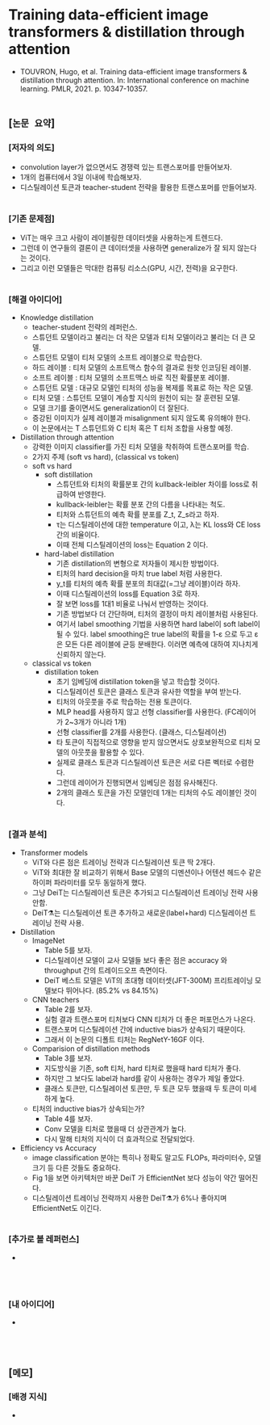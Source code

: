 # Training data-efficient image transformers & distillation through attention
* TOUVRON, Hugo, et al. Training data-efficient image transformers & distillation through attention. In: International conference on machine learning. PMLR, 2021. p. 10347-10357.
<br><br>

## [`논문 요약`]

### [저자의 의도]
* convolution layer가 없으면서도 경쟁력 있는 트랜스포머를 만들어보자.
* 1개의 컴퓨터에서 3일 이내에 학습해보자.
* 디스틸레이션 토큰과 teacher-student 전략을 활용한 트랜스포머를 만들어보자.
<br><br>

### [기존 문제점]
* ViT는 매우 크고 사람이 레이블링한 데이터셋을 사용하는게 트렌드다.
* 그런데 이 연구들의 결론이 큰 데이터셋을 사용하면 generalize가 잘 되지 않는다는 것이다.
* 그리고 이런 모델들은 막대한 컴퓨팅 리소스(GPU, 시간, 전력)을 요구한다.
<br><br>

### [해결 아이디어]
* Knowledge distillation
    * teacher-student 전략의 레퍼런스.
    * 스튜던트 모델이라고 불리는 더 작은 모델과 티처 모델이라고 불리는 더 큰 모델.
    * 스튜던트 모델이 티처 모델의 소프트 레이블으로 학습한다.
    * 하드 레이블 : 티처 모델의 소프트맥스 함수의 결과로 원핫 인코딩된 레이블.
    * 소프트 레이블 : 티처 모델의 소프트맥스 바로 직전 확률분포 레이블.
    * 스튜던트 모델 : 대규모 모델인 티처의 성능을 복제를 목표로 하는 작은 모델.
    * 티처 모델 : 스튜던트 모델이 계승할 지식의 원천이 되는 잘 훈련된 모델.
    * 모델 크기를 줄이면서도 generalization이 더 잘된다.
    * 증강된 이미지가 실제 레이블과 misalignment 되지 않도록 유의해야 한다.
    * 이 논문에서는 T 스튜던트와 C 티처 혹은 T 티처 조합을 사용할 예정.
* Distillation through attention
    * 강력한 이미지 classifier를 가진 티처 모델을 착취하여 트랜스포머를 학습.
    * 2가지 주제 (soft vs hard), (classical vs token)
    * soft vs hard
        * soft distillation
            * 스튜던트와 티처의 확률분포 간의 kullback-leibler 차이를 loss로 취급하여 반영한다.
            * kullback-leibler는 확률 분포 간의 다름을 나타내는 척도.
            * 티처와 스튜던트의 예측 확률 분포를 Z_t, Z_s라고 하자.
            * τ는 디스틸레이션에 대한 temperature 이고, λ는 KL loss와 CE loss 간의 비율이다.
            * 이때 전체 디스틸레이션의 loss는 Equation 2 이다.
        * hard-label distillation
            * 기존 distillation의 변형으로 저자들이 제시한 방법이다.
            * 티처의 hard decision을 마치 true label 처럼 사용한다.
            * y_t를 티처의 예측 확률 분포의 최대값(=그냥 레이블)이라 하자.
            * 이때 디스틸레이션의 loss를 Equation 3로 하자.
            * 잘 보면 loss를 1대1 비율로 나눠서 반영하는 것이다.
            * 기존 방법보다 더 간단하며, 티처의 결정이 마치 레이블처럼 사용된다.
            * 여기서 label smoothing 기법을 사용하면 hard label이 soft label이 될 수 있다. label smoothing은 true label의 확률을 1-ε 으로 두고 ε은 모든 다른 레이블에 균등 분배한다. 이러면 예측에 대하여 지나치게 신뢰하지 않는다.
    * classical vs token
        * distillation token
            * 초기 임베딩에 distillation token을 넣고 학습할 것이다.
            * 디스틸레이션 토큰은 클래스 토큰과 유사한 역할을 부여 받는다.
            * 티처의 아웃풋을 주로 학습하는 전용 토큰이다.
            * MLP head를 사용하지 않고 선형 classifier를 사용한다. (FC레이어가 2~3개가 아니라 1개)
            * 선형 classifier를 2개를 사용한다. (클래스, 디스틸레이션)
            * 타 토큰이 직접적으로 영향을 받지 않으면서도 상호보완적으로 티처 모델의 아웃풋을 활용할 수 있다.
            * 실제로 클래스 토큰과 디스틸레이션 토큰은 서로 다른 벡터로 수렴한다.
            * 그런데 레이어가 진행되면서 임베딩은 점점 유사해진다.
            * 2개의 클래스 토큰을 가진 모델인데 1개는 티처의 수도 레이블인 것이다.
<br><br>

### [결과 분석]
* Transformer models
    * ViT와 다른 점은 트레이닝 전략과 디스틸레이션 토큰 딱 2개다.
    * ViT와 최대한 잘 비교하기 위해서 Base 모델의 디멘션이나 어텐션 헤드수 같은 하이퍼 파라미터를 모두 동일하게 했다.
    * 그냥 DeiT는 디스틸레이션 토큰은 추가되고 디스틸레이션 트레이닝 전략 사용안함.
    * DeiT⚗는 디스틸레이션 토큰 추가하고 새로운(label+hard) 디스틸레이션 트레이닝 전략 사용.
* Distillation
    * ImageNet
        * Table 5를 보자.
        * 디스틸레이션 모델이 교사 모델들 보다 좋은 점은 accuracy 와 throughput 간의 트레이드오프 측면이다.
        * DeiT 베스트 모델은 ViT의 초대형 데이터셋(JFT-300M) 프리트레이닝 모델보다 뛰어나다. (85.2% vs 84.15%)
    * CNN teachers
        * Table 2를 보자.
        * 실험 결과 트랜스포머 티처보다 CNN 티처가 더 좋은 퍼포먼스가 나온다.
        * 트랜스포머 디스틸레이션 간에 inductive bias가 상속되기 때문이다.
        * 그래서 이 논문의 디폴트 티처는 RegNetY-16GF 이다.
    * Comparision of distillation methods
        * Table 3를 보자.
        * 지도방식을 기존, soft 티처, hard 티처로 했을때 hard 티처가 좋다.
        * 하지만 그 보다도 label과 hard를 같이 사용하는 경우가 제일 좋았다.
        * 클래스 토큰만, 디스틸레이션 토큰만, 두 토큰 모두 했을때 두 토큰이 미세하게 높다.
    * 티처의 inductive bias가 상속되는가?
        * Table 4를 보자.
        * Conv 모델을 티처로 했을때 더 상관관계가 높다.
        * 다시 말해 티처의 지식이 더 효과적으로 전달되었다.
* Efficiency vs Accuracy
    * image classification 분야는 특히나 정확도 말고도 FLOPs, 파라미터수, 모델 크기 등 다른 것들도 중요하다.
    * Fig 1을 보면 아키텍처만 바꾼 DeiT 가 EfficientNet 보다 성능이 약간 떨어진다.
    * 디스틸레이션 트레이닝 전략까지 사용한 DeiT⚗가 6%나 좋아지며 EfficientNet도 이긴다.
<br><br>

### [추가로 볼 레퍼런스]
* 
<br><br>

### [내 아이디어]
* 
<br><br>



## [`메모`]

### [배경 지식]
* 
<br><br>


